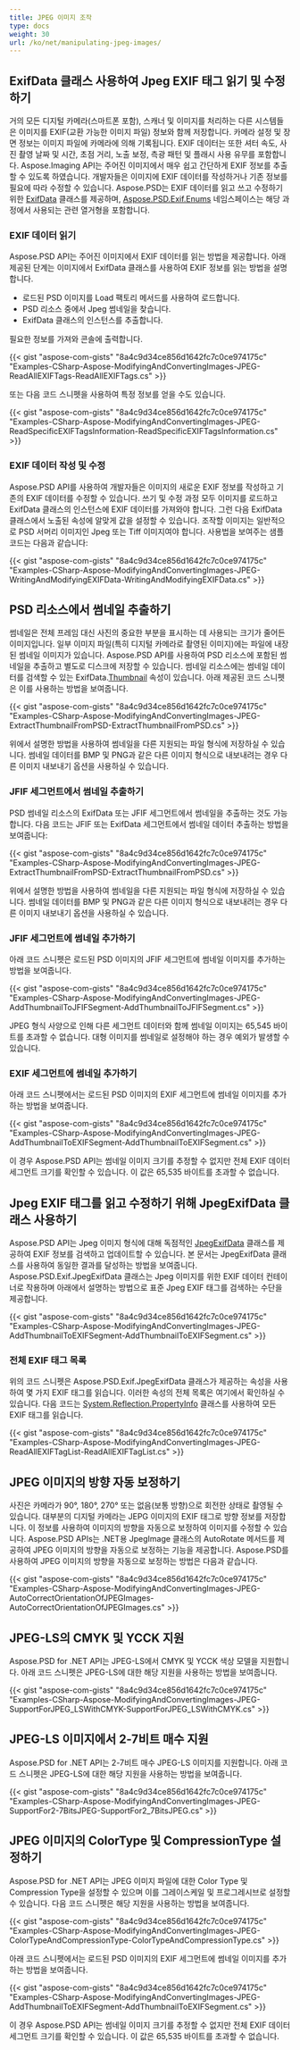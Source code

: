 ```yaml
---
title: JPEG 이미지 조작
type: docs
weight: 30
url: /ko/net/manipulating-jpeg-images/
---
```


## **ExifData 클래스 사용하여 Jpeg EXIF 태그 읽기 및 수정하기**
거의 모든 디지털 카메라(스마트폰 포함), 스캐너 및 이미지를 처리하는 다른 시스템들은 이미지를 EXIF(교환 가능한 이미지 파일) 정보와 함께 저장합니다. 카메라 설정 및 장면 정보는 이미지 파일에 카메라에 의해 기록됩니다. EXIF 데이터는 또한 셔터 속도, 사진 촬영 날짜 및 시간, 초점 거리, 노출 보정, 측광 패턴 및 플래시 사용 유무를 포함합니다. Aspose.Imaging API는 주어진 이미지에서 매우 쉽고 간단하게 EXIF 정보를 추출할 수 있도록 하였습니다. 개발자들은 이미지에 EXIF 데이터를 작성하거나 기존 정보를 필요에 따라 수정할 수 있습니다. Aspose.PSD는 EXIF 데이터를 읽고 쓰고 수정하기 위한 [ExifData](https://reference.aspose.com/psd/net/aspose.psd.exif/exifdata) 클래스를 제공하며, [Aspose.PSD.Exif.Enums](https://reference.aspose.com/psd/net/aspose.psd.exif.enums) 네임스페이스는 해당 과정에서 사용되는 관련 열거형을 포함합니다.
### **EXIF 데이터 읽기**
Aspose.PSD API는 주어진 이미지에서 EXIF 데이터를 읽는 방법을 제공합니다. 아래 제공된 단계는 이미지에서 ExifData 클래스를 사용하여 EXIF 정보를 읽는 방법을 설명합니다.

- 로드된 PSD 이미지를 Load 팩토리 메서드를 사용하여 로드합니다.
- PSD 리소스 중에서 Jpeg 썸네일을 찾습니다.
- ExifData 클래스의 인스턴스를 추출합니다.

필요한 정보를 가져와 콘솔에 출력합니다.

{{< gist "aspose-com-gists" "8a4c9d34ce856d1642fc7c0ce974175c" "Examples-CSharp-Aspose-ModifyingAndConvertingImages-JPEG-ReadAllEXIFTags-ReadAllEXIFTags.cs" >}}


또는 다음 코드 스니펫을 사용하여 특정 정보를 얻을 수도 있습니다.


{{< gist "aspose-com-gists" "8a4c9d34ce856d1642fc7c0ce974175c" "Examples-CSharp-Aspose-ModifyingAndConvertingImages-JPEG-ReadSpecificEXIFTagsInformation-ReadSpecificEXIFTagsInformation.cs" >}}
### **EXIF 데이터 작성 및 수정**
Aspose.PSD API를 사용하여 개발자들은 이미지의 새로운 EXIF 정보를 작성하고 기존의 EXIF 데이터를 수정할 수 있습니다. 쓰기 및 수정 과정 모두 이미지를 로드하고 ExifData 클래스의 인스턴스에 EXIF 데이터를 가져와야 합니다. 그런 다음 ExifData 클래스에서 노출된 속성에 알맞게 값을 설정할 수 있습니다. 조작할 이미지는 일반적으로 PSD 서머리 이미지인 Jpeg 또는 Tiff 이미지여야 합니다. 사용법을 보여주는 샘플 코드는 다음과 같습니다:



{{< gist "aspose-com-gists" "8a4c9d34ce856d1642fc7c0ce974175c" "Examples-CSharp-Aspose-ModifyingAndConvertingImages-JPEG-WritingAndModifyingEXIFData-WritingAndModifyingEXIFData.cs" >}}
## **PSD 리소스에서 썸네일 추출하기**
썸네일은 전체 프레임 대신 사진의 중요한 부분을 표시하는 데 사용되는 크기가 줄어든 이미지입니다. 일부 이미지 파일(특히 디지털 카메라로 촬영된 이미지)에는 파일에 내장된 썸네일 이미지가 있습니다. Aspose.PSD API를 사용하여 PSD 리소스에 포함된 썸네일을 추출하고 별도로 디스크에 저장할 수 있습니다. 썸네일 리소스에는 썸네일 데이터를 검색할 수 있는 ExifData.[Thumbnail](https://reference.aspose.com/psd/net/aspose.psd.exif/jpegexifdata/properties/thumbnail) 속성이 있습니다. 아래 제공된 코드 스니펫은 이를 사용하는 방법을 보여줍니다.


{{< gist "aspose-com-gists" "8a4c9d34ce856d1642fc7c0ce974175c" "Examples-CSharp-Aspose-ModifyingAndConvertingImages-JPEG-ExtractThumbnailFromPSD-ExtractThumbnailFromPSD.cs" >}}


위에서 설명한 방법을 사용하여 썸네일을 다른 지원되는 파일 형식에 저장하실 수 있습니다. 썸네일 데이터를 BMP 및 PNG과 같은 다른 이미지 형식으로 내보내려는 경우 다른 이미지 내보내기 옵션을 사용하실 수 있습니다.


### **JFIF 세그먼트에서 썸네일 추출하기**
PSD 썸네일 리소스의 ExifData 또는 JFIF 세그먼트에서 썸네일을 추출하는 것도 가능합니다. 다음 코드는 JFIF 또는 ExifData 세그먼트에서 썸네일 데이터 추출하는 방법을 보여줍니다:


{{< gist "aspose-com-gists" "8a4c9d34ce856d1642fc7c0ce974175c" "Examples-CSharp-Aspose-ModifyingAndConvertingImages-JPEG-ExtractThumbnailFromPSD-ExtractThumbnailFromPSD.cs" >}}


위에서 설명한 방법을 사용하여 썸네일을 다른 지원되는 파일 형식에 저장하실 수 있습니다. 썸네일 데이터를 BMP 및 PNG과 같은 다른 이미지 형식으로 내보내려는 경우 다른 이미지 내보내기 옵션을 사용하실 수 있습니다.
### **JFIF 세그먼트에 썸네일 추가하기**
아래 코드 스니펫은 로드된 PSD 이미지의 JFIF 세그먼트에 썸네일 이미지를 추가하는 방법을 보여줍니다.


{{< gist "aspose-com-gists" "8a4c9d34ce856d1642fc7c0ce974175c" "Examples-CSharp-Aspose-ModifyingAndConvertingImages-JPEG-AddThumbnailToJFIFSegment-AddThumbnailToJFIFSegment.cs" >}}

JPEG 형식 사양으로 인해 다른 세그먼트 데이터와 함께 썸네일 이미지는 65,545 바이트를 초과할 수 없습니다. 대형 이미지를 썸네일로 설정해야 하는 경우 예외가 발생할 수 있습니다.


### **EXIF 세그먼트에 썸네일 추가하기**
아래 코드 스니펫에서는 로드된 PSD 이미지의 EXIF 세그먼트에 썸네일 이미지를 추가하는 방법을 보여줍니다.


{{< gist "aspose-com-gists" "8a4c9d34ce856d1642fc7c0ce974175c" "Examples-CSharp-Aspose-ModifyingAndConvertingImages-JPEG-AddThumbnailToEXIFSegment-AddThumbnailToEXIFSegment.cs" >}}


이 경우 Aspose.PSD API는 썸네일 이미지 크기를 추정할 수 없지만 전체 EXIF 데이터 세그먼트 크기를 확인할 수 있습니다. 이 값은 65,535 바이트를 초과할 수 없습니다.
## **Jpeg EXIF 태그를 읽고 수정하기 위해 JpegExifData 클래스 사용하기**
Aspose.PSD API는 Jpeg 이미지 형식에 대해 독점적인 [JpegExifData](https://reference.aspose.com/psd/net/aspose.psd.exif/jpegexifdata) 클래스를 제공하여 EXIF 정보를 검색하고 업데이트할 수 있습니다. 본 문서는 JpegExifData 클래스를 사용하여 동일한 결과를 달성하는 방법을 보여줍니다. Aspose.PSD.Exif.JpegExifData 클래스는 Jpeg 이미지를 위한 EXIF 데이터 컨테이너로 작용하며 아래에서 설명하는 방법으로 표준 Jpeg EXIF 태그를 검색하는 수단을 제공합니다.


{{< gist "aspose-com-gists" "8a4c9d34ce856d1642fc7c0ce974175c" "Examples-CSharp-Aspose-ModifyingAndConvertingImages-JPEG-AddThumbnailToEXIFSegment-AddThumbnailToEXIFSegment.cs" >}}
### **전체 EXIF 태그 목록**
위의 코드 스니펫은 Aspose.PSD.Exif.JpegExifData 클래스가 제공하는 속성을 사용하여 몇 가지 EXIF 태그를 읽습니다. 이러한 속성의 전체 목록은 여기에서 확인하실 수 있습니다. 다음 코드는 [System.Reflection.PropertyInfo](https://docs.microsoft.com/en-us/dotnet/api/system.reflection.propertyinfo?view=net-5.0) 클래스를 사용하여 모든 EXIF 태그를 읽습니다.


{{< gist "aspose-com-gists" "8a4c9d34ce856d1642fc7c0ce974175c" "Examples-CSharp-Aspose-ModifyingAndConvertingImages-JPEG-ReadAllEXIFTagList-ReadAllEXIFTagList.cs" >}}
## **JPEG 이미지의 방향 자동 보정하기**


사진은 카메라가 90°, 180°, 270° 또는 없음(보통 방향)으로 회전한 상태로 촬영될 수 있습니다. 대부분의 디지털 카메라는 JEPG 이미지의 EXIF 태그로 방향 정보를 저장합니다. 이 정보를 사용하여 이미지의 방향을 자동으로 보정하여 이미지를 수정할 수 있습니다. Aspose.PSD APIs는 .NET용 JpegImage 클래스의 AutoRotate 메서드를 제공하여 JPEG 이미지의 방향을 자동으로 보정하는 기능을 제공합니다. Aspose.PSD를 사용하여 JPEG 이미지의 방향을 자동으로 보정하는 방법은 다음과 같습니다.


{{< gist "aspose-com-gists" "8a4c9d34ce856d1642fc7c0ce974175c" "Examples-CSharp-Aspose-ModifyingAndConvertingImages-JPEG-AutoCorrectOrientationOfJPEGImages-AutoCorrectOrientationOfJPEGImages.cs" >}}
## **JPEG-LS의 CMYK 및 YCCK 지원**


Aspose.PSD for .NET API는 JPEG-LS에서 CMYK 및 YCCK 색상 모델을 지원합니다. 아래 코드 스니펫은 JPEG-LS에 대한 해당 지원을 사용하는 방법을 보여줍니다.


{{< gist "aspose-com-gists" "8a4c9d34ce856d1642fc7c0ce974175c" "Examples-CSharp-Aspose-ModifyingAndConvertingImages-JPEG-SupportForJPEG_LSWithCMYK-SupportForJPEG_LSWithCMYK.cs" >}}
## **JPEG-LS 이미지에서 2-7비트 매수 지원**


Aspose.PSD for .NET API는 2-7비트 매수 JPEG-LS 이미지를 지원합니다. 아래 코드 스니펫은 JPEG-LS에 대한 해당 지원을 사용하는 방법을 보여줍니다.


{{< gist "aspose-com-gists" "8a4c9d34ce856d1642fc7c0ce974175c" "Examples-CSharp-Aspose-ModifyingAndConvertingImages-JPEG-SupportFor2-7BitsJPEG-SupportFor2_7BitsJPEG.cs" >}}
## **JPEG 이미지의 ColorType 및 CompressionType 설정하기**




Aspose.PSD for .NET API는 JPEG 이미지 파일에 대한 Color Type 및 Compression Type을 설정할 수 있으며 이를 그레이스케일 및 프로그레시브로 설정할 수 있습니다. 다음 코드 스니펫은 해당 지원을 사용하는 방법을 보여줍니다.


{{< gist "aspose-com-gists" "8a4c9d34ce856d1642fc7c0ce974175c" "Examples-CSharp-Aspose-ModifyingAndConvertingImages-JPEG-ColorTypeAndCompressionType-ColorTypeAndCompressionType.cs" >}}





아래 코드 스니펫에서는 로드된 PSD 이미지의 EXIF 세그먼트에 썸네일 이미지를 추가하는 방법을 보여줍니다.



{{< gist "aspose-com-gists" "8a4c9d34ce856d1642fc7c0ce974175c" "Examples-CSharp-Aspose-ModifyingAndConvertingImages-JPEG-AddThumbnailToEXIFSegment-AddThumbnailToEXIFSegment.cs" >}}

이 경우 Aspose.PSD API는 썸네일 이미지 크기를 추정할 수 없지만 전체 EXIF 데이터 세그먼트 크기를 확인할 수 있습니다. 이 값은 65,535 바이트를 초과할 수 없습니다.
